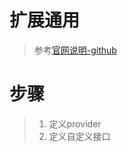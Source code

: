 # 扩展通用

> 参考[官网说明-github](https://github.com/abel533/Mapper/wiki/5.extend)

# 步骤

> 1. 定义provider
> 2. 定义自定义接口